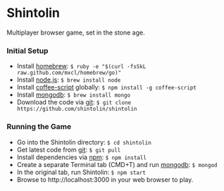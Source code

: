 # Shintolin

Multiplayer browser game, set in the stone age.

### Initial Setup

* Install [homebrew](http://mxcl.github.com/homebrew/): `$ ruby -e "$(curl -fsSkL raw.github.com/mxcl/homebrew/go)"`
* Install [node.js](http://nodejs.org/): `$ brew install node`
* Install [coffee-script](http://coffeescript.org/) globally: `$ npm install -g coffee-script`
* Install [mongodb](http://www.mongodb.org/): `$ brew install mongo`
* Download the code via [git](http://git-scm.com/): `$ git clone https://github.com/shintolin/shintolin`

### Running the Game

* Go into the Shintolin directory: `$ cd shintolin`
* Get latest code from [git](http://git-scm.com/): `$ git pull`
* Install dependencies via [npm](http://npmjs.org/): `$ npm install`
* Create a separate Terminal tab (CMD+T) and run [mongodb](http://www.mongodb.org/): `$ mongod`
* In the original tab, run Shintolin: `$ npm start`
* Browse to http://localhost:3000 in your web browser to play.
